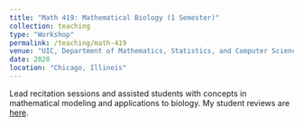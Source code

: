 ```yaml
---
title: "Math 419: Mathematical Biology (1 Semester)"
collection: teaching
type: "Workshop"
permalink: /teaching/math-419
venue: "UIC, Department of Mathematics, Statistics, and Computer Science (MSCS)"
date: 2020
location: "Chicago, Illinois"
---
```


Lead recitation sessions and assisted students with concepts in mathematical modeling and applications to biology. My student reviews are [here](http://homepages.math.uic.edu/~mkehoe5/teaching.html).
